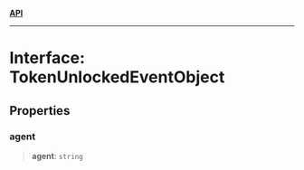 [**API**](../../../README.md)

***

# Interface: TokenUnlockedEventObject

## Properties

### agent

> **agent**: `string`
